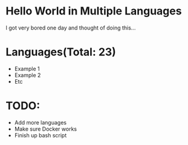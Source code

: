 # Hello World in Multiple Languages

I got very bored one day and thought of doing this...

# Languages(Total: 23)

- Example 1
- Example 2
- Etc

# TODO:

- Add more languages
- Make sure Docker works
- Finish up bash script
